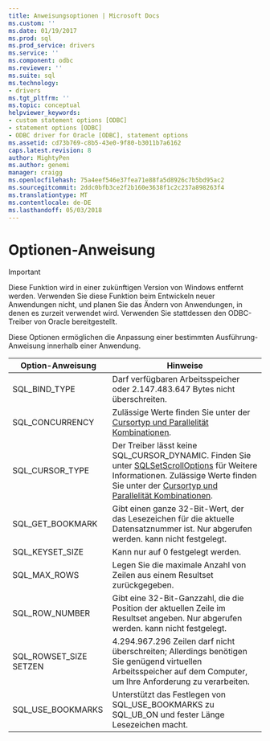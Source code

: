 ```yaml
---
title: Anweisungsoptionen | Microsoft Docs
ms.custom: ''
ms.date: 01/19/2017
ms.prod: sql
ms.prod_service: drivers
ms.service: ''
ms.component: odbc
ms.reviewer: ''
ms.suite: sql
ms.technology:
- drivers
ms.tgt_pltfrm: ''
ms.topic: conceptual
helpviewer_keywords:
- custom statement options [ODBC]
- statement options [ODBC]
- ODBC driver for Oracle [ODBC], statement options
ms.assetid: cd73b769-c8b5-43e0-9f80-b3011b7a6162
caps.latest.revision: 8
author: MightyPen
ms.author: genemi
manager: craigg
ms.openlocfilehash: 75a4eef546e37fea71e88fa5d8926c7b5bd95ac2
ms.sourcegitcommit: 2ddc0bfb3ce2f2b160e3638f1c2c237a898263f4
ms.translationtype: MT
ms.contentlocale: de-DE
ms.lasthandoff: 05/03/2018
---
```

# <a name="statement-options"></a>Optionen-Anweisung
> [!IMPORTANT]  
>  Diese Funktion wird in einer zukünftigen Version von Windows entfernt werden. Verwenden Sie diese Funktion beim Entwickeln neuer Anwendungen nicht, und planen Sie das Ändern von Anwendungen, in denen es zurzeit verwendet wird. Verwenden Sie stattdessen den ODBC-Treiber von Oracle bereitgestellt.  
  
 Diese Optionen ermöglichen die Anpassung einer bestimmten Ausführung-Anweisung innerhalb einer Anwendung.  
  
|Option-Anweisung|Hinweise|  
|----------------------|-----------|  
|SQL_BIND_TYPE|Darf verfügbaren Arbeitsspeicher oder 2.147.483.647 Bytes nicht überschreiten.|  
|SQL_CONCURRENCY|Zulässige Werte finden Sie unter der [Cursortyp und Parallelität Kombinationen](../../odbc/microsoft/cursor-type-and-concurrency-combinations.md).|  
|SQL_CURSOR_TYPE|Der Treiber lässt keine SQL_CURSOR_DYNAMIC. Finden Sie unter [SQLSetScrollOptions](../../odbc/microsoft/level-2-api-functions-odbc-driver-for-oracle.md) für Weitere Informationen. Zulässige Werte finden Sie unter der [Cursortyp und Parallelität Kombinationen](../../odbc/microsoft/cursor-type-and-concurrency-combinations.md).|  
|SQL_GET_BOOKMARK|Gibt einen ganze 32-Bit-Wert, der das Lesezeichen für die aktuelle Datensatznummer ist. Nur abgerufen werden. kann nicht festgelegt.|  
|SQL_KEYSET_SIZE|Kann nur auf 0 festgelegt werden.|  
|SQL_MAX_ROWS|Legen Sie die maximale Anzahl von Zeilen aus einem Resultset zurückgegeben.|  
|SQL_ROW_NUMBER|Gibt eine 32-Bit-Ganzzahl, die die Position der aktuellen Zeile im Resultset angeben. Nur abgerufen werden. kann nicht festgelegt.|  
|SQL_ROWSET_SIZE SETZEN|4.294.967.296 Zeilen darf nicht überschreiten; Allerdings benötigen Sie genügend virtuellen Arbeitsspeicher auf dem Computer, um Ihre Anforderung zu verarbeiten.|  
|SQL_USE_BOOKMARKS|Unterstützt das Festlegen von SQL_USE_BOOKMARKS zu SQL_UB_ON und fester Länge Lesezeichen macht.|
